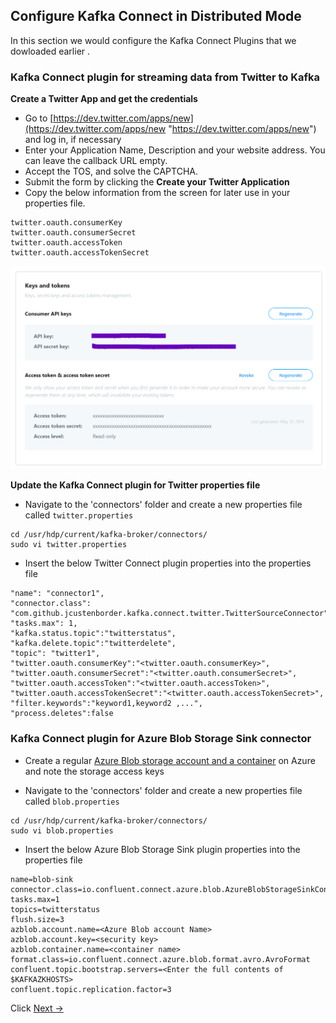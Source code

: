 ## Configure Kafka Connect in Distributed Mode

In this section we would configure the Kafka Connect Plugins that we dowloaded earlier .

### Kafka Connect plugin for streaming data from Twitter to Kafka 

**Create a Twitter App and get the credentials** 
 - Go to
   [https://dev.twitter.com/apps/new](https://dev.twitter.com/apps/new
   "https://dev.twitter.com/apps/new") and log in, if necessary
 - Enter your Application Name, Description and your website address. You can leave the callback URL empty.
 - Accept the TOS, and solve the CAPTCHA.
 - Submit the form by clicking the **Create your Twitter Application**
 - Copy the below information from the screen for later use in your properties file.
```
twitter.oauth.consumerKey
twitter.oauth.consumerSecret
twitter.oauth.accessToken
twitter.oauth.accessTokenSecret
```
![HDInsight Kafka Connect](https://github.com/arnabganguly/Kafkaconnect/blob/master/images/pic13.png)


**Update the Kafka Connect plugin for Twitter properties file** 

- Navigate to the 'connectors' folder and create a new properties file called `twitter.properties` 
```
cd /usr/hdp/current/kafka-broker/connectors/
sudo vi twitter.properties
```
- Insert the below Twitter Connect plugin properties into the properties file 
```
"name": "connector1",
"connector.class": "com.github.jcustenborder.kafka.connect.twitter.TwitterSourceConnector",
"tasks.max": 1,
"kafka.status.topic":"twitterstatus",
"kafka.delete.topic":"twitterdelete",        
"topic": "twitter1",   
"twitter.oauth.consumerKey":"<twitter.oauth.consumerKey>",
"twitter.oauth.consumerSecret":"<twitter.oauth.consumerSecret>",
"twitter.oauth.accessToken":"<twitter.oauth.accessToken>",
"twitter.oauth.accessTokenSecret":"<twitter.oauth.accessTokenSecret>",
"filter.keywords":"keyword1,keyword2 ,...",
"process.deletes":false
```
       
  ### Kafka Connect plugin for Azure Blob Storage Sink connector 

- Create a regular [Azure Blob storage account and a container](https://docs.microsoft.com/en-us/azure/storage/blobs/storage-quickstart-blobs-portal) on Azure and note the storage access keys 

- Navigate to the 'connectors' folder and create a new properties file called `blob.properties` 
```
cd /usr/hdp/current/kafka-broker/connectors/
sudo vi blob.properties
```
- Insert the below Azure Blob Storage Sink plugin properties into the properties file
```
name=blob-sink
connector.class=io.confluent.connect.azure.blob.AzureBlobStorageSinkConnector
tasks.max=1
topics=twitterstatus
flush.size=3
azblob.account.name=<Azure Blob account Name>
azblob.account.key=<security key>
azblob.container.name=<container name>
format.class=io.confluent.connect.azure.blob.format.avro.AvroFormat
confluent.topic.bootstrap.servers=<Enter the full contents of $KAFKAZKHOSTS>
confluent.topic.replication.factor=3
```

Click  [Next ->](https://github.com/arnabganguly/Kafkaconnect/blob/master/ConfigureKafkaConnectdistributed1.md)  

<!--stackedit_data:
eyJoaXN0b3J5IjpbMzg5MjA2OTM4LDE0ODU5MTM5MTQsLTUyMT
Q4MzIzOCwyMjYzMzgxNTgsMTE2NTY1ODIxNiw2NTk4NDc4Mjld
fQ==
-->